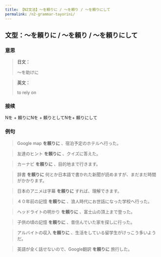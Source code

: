 ```yaml
---
title: 【N2文法】〜を頼りに / 〜を頼り / 〜を頼りにして
permalink: /n2-grammar-tayorini/
---
```


## 文型：〜を頼りに / 〜を頼り / 〜を頼りにして

### 意思

> **日文：**
> 
> 〜を助けに


> **英文：**
> 
> to rely on


### 接续

Nを + 頼りにNを + 頼りとしてNを+ 頼りにして

### 例句

> Google map **を頼りに** 、宿泊予定のホテルへ行った。

> 友達のヒント **を頼りに** 、クイズに答えた。

> カーナビ **を頼りに** 、目的地まで行きます。

> 辞書 **を頼りに** 何とか日本語で書かれた新聞が読めますが、まだまだ時間がかかります。

> 日本のアニメは字幕 **を頼りに** すれば、理解できます。

> ４０年前の記憶 **を頼りに** 、浪人時代にお世話になった学校へ行った。

> ヘッドライトの明かり **を頼りに** 、富士山の頂上まで登った。

> 子供の頃の記憶 **を頼りに** 、昔住んでいた家を探しに行った。

> アルバイトの収入 **を頼りに** 、生活をしている留学生がけっこう多いようだ。

> 英語が全く話せないので、Google翻訳 **を頼りに** 旅行した。

